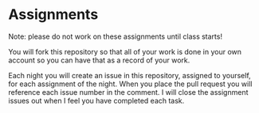 # Assignments

Note: please do not work on these assignments until class starts!

You will fork this repository so that all of your work is done in your own account so you can have that as a record of your work.

Each night you will create an issue in this repository, assigned to yourself, for each assignment of the night. When you place the pull request you will reference each issue number in the comment. I will close the assignment issues out when I feel you have completed each task.

